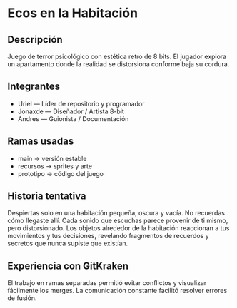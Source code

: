 # Ecos en la Habitación 

## Descripción
Juego de terror psicológico con estética retro de 8 bits. El jugador explora un apartamento donde la realidad se distorsiona conforme baja su cordura.

## Integrantes
- Uriel — Líder de repositorio y programador
- Jonaxde — Diseñador / Artista 8-bit
- Andres — Guionista / Documentación

## Ramas usadas
- main → versión estable
- recursos → sprites y arte
- prototipo → código del juego

## Historia tentativa
Despiertas solo en una habitación pequeña, oscura y vacía. No recuerdas cómo llegaste allí. Cada sonido que escuchas parece provenir de ti mismo, pero distorsionado. Los objetos alrededor de la habitación reaccionan a tus movimientos y tus decisiones, revelando fragmentos de recuerdos y secretos que nunca supiste que existían.

## Experiencia con GitKraken
El trabajo en ramas separadas permitió evitar conflictos y visualizar fácilmente los merges. La comunicación constante facilitó resolver errores de fusión.
